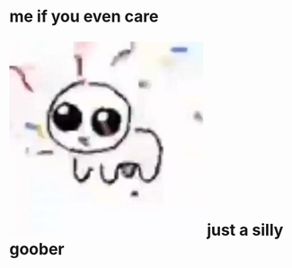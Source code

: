 <h1>


me if you even care

![image alt](https://github.com/GoAwayImEmo/GoAwayImEmo/blob/0f7128bd2d2325787a68eacab91ba82de19031ac/5d05f3d936733f09f97516a93539be97.jpg) 
just a silly goober 
